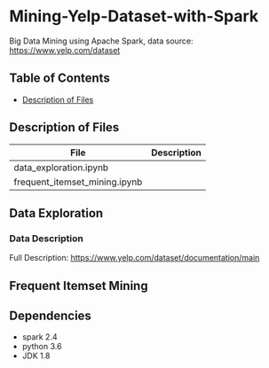 # Mining-Yelp-Dataset-with-Spark
Big Data Mining using Apache Spark, data source: https://www.yelp.com/dataset

## Table of Contents

* [Description of Files](#description-of-files)

 
## Description of Files <a name="description-of-files"><a/> 

| File                            |      Description            |    
|---------------------------------|:---------------------------:|   
| data_exploration.ipynb          |    |   
| frequent_itemset_mining.ipynb   |     |    
 


## Data Exploration

### Data Description
Full Description: https://www.yelp.com/dataset/documentation/main 

### 


## Frequent Itemset Mining


## Dependencies
* spark 2.4
* python 3.6
* JDK 1.8

